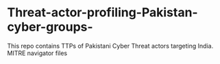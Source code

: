 # Threat-actor-profiling-Pakistan-cyber-groups-
This repo contains TTPs of Pakistani Cyber Threat actors targeting India. MITRE navigator files
